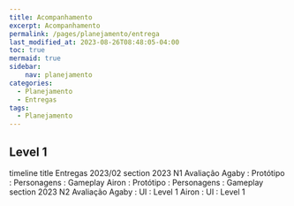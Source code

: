 ```yaml
---
title: Acompanhamento
excerpt: Acompanhamento
permalink: /pages/planejamento/entrega
last_modified_at: 2023-08-26T08:48:05-04:00
toc: true
mermaid: true
sidebar:
    nav: planejamento
categories:
  - Planejamento
  - Entregas
tags:
  - Planejamento
---
```


## Level 1

<div class="mermaid">
timeline
        title Entregas 2023/02
        section 2023 N1 Avaliação
          Agaby : Protótipo
                : Personagens
                : Gameplay
          Airon : Protótipo
                : Personagens
                : Gameplay
        section 2023 N2 Avaliação
          Agaby : UI
                : Level 1
          Airon : UI
                : Level 1
</div>